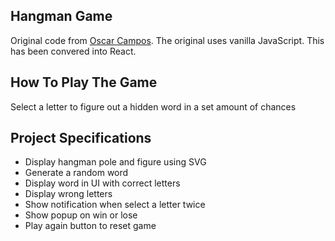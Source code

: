 ## Hangman Game

Original code from [Oscar Campos](https://github.com/oscarc691/hang-man). The original uses vanilla JavaScript. This has been convered into React.

## How To Play The Game

Select a letter to figure out a hidden word in a set amount of chances

## Project Specifications

- Display hangman pole and figure using SVG
- Generate a random word
- Display word in UI with correct letters
- Display wrong letters
- Show notification when select a letter twice
- Show popup on win or lose
- Play again button to reset game